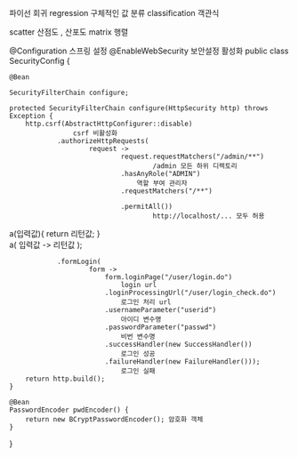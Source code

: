 파이선
회귀 regression  구체적인 값
분류 classification  객관식

scatter 산점도 , 산포도
matrix  행렬







@Configuration
	스프링 설정 
@EnableWebSecurity
	보안설정 활성화
public class SecurityConfig {

	@Bean
	
	SecurityFilterChain configure;
	
	protected SecurityFilterChain configure(HttpSecurity http) throws Exception {
		http.csrf(AbstractHttpConfigurer::disable)
					csrf 비활성화
				.authorizeHttpRequests(
						request -> 
								request.requestMatchers("/admin/**")
										/admin 모든 하위 디렉토리
								.hasAnyRole("ADMIN")
									역할 부여 관리자
								.requestMatchers("/**")
								
								.permitAll())
										http://localhost/... 모두 허용
								
   a(입력값){
		return 리턴값;
	}   
	a( 입력값 -> 리턴값 );
								
				.formLogin(
						form -> 
							form.loginPage("/user/login.do")
								login url
							.loginProcessingUrl("/user/login_check.do")
								로그인 처리 url
							.usernameParameter("userid")
								아이디 변수명
							.passwordParameter("passwd")
								비번 변수명
							.successHandler(new SuccessHandler())
								로그인 성공
							.failureHandler(new FailureHandler()));
								로그인 실패
		return http.build();
	}

	@Bean
	PasswordEncoder pwdEncoder() {
		return new BCryptPasswordEncoder(); 암호화 객체
	}
}